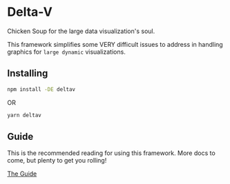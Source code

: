 # Delta-V

Chicken Soup for the large data visualization's soul.

This framework simplifies some VERY difficult issues to address in handling graphics for
`large dynamic` visualizations.

## Installing

```sh
npm install -DE deltav
```

OR

```sh
yarn deltav
```

## Guide

This is the recommended reading for using this framework. More docs to come, but plenty to get you
rolling!

[The Guide](./docs/intro)

